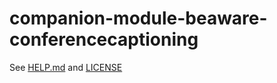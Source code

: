 # companion-module-beaware-conferencecaptioning

See [HELP.md](./companion/HELP.md) and [LICENSE](./LICENSE)
